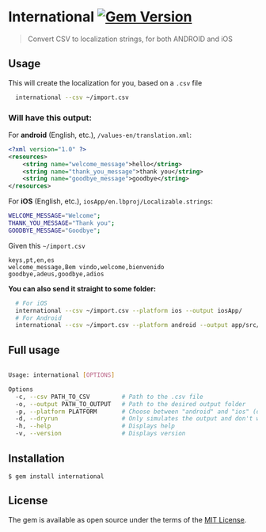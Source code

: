 # International [![Gem Version](https://badge.fury.io/rb/international.svg)](https://badge.fury.io/rb/international)

> Convert CSV to localization strings, for both ANDROID and iOS

<!-- <p align="center">
<img src="extras/terminal.gif" />
</p>

 -->
## Usage

This will create the localization for you, based on a `.csv` file

```bash
  international --csv ~/import.csv
```
### Will have this output:
For **android** (English, etc.), `/values-en/translation.xml`:

```xml
<?xml version="1.0" ?>
<resources>
    <string name="welcome_message">hello</string>
    <string name="thank_you_message">thank you</string>
    <string name="goodbye_message">goodbye</string>
</resources>
```

For **iOS** (English, etc.), `iosApp/en.lbproj/Localizable.strings`:

```bash
WELCOME_MESSAGE="Welcome";
THANK_YOU_MESSAGE="Thank you";
GOODBYE_MESSAGE="Goodbye";
```


Given this `~/import.csv`
```csv
keys,pt,en,es
welcome_message,Bem vindo,welcome,bienvenido
goodbye,adeus,goodbye,adios
```


<b>You can also send it straight to some folder:</b>

```bash
  # For iOS
  international --csv ~/import.csv --platform ios --output iosApp/
  # For Android
  international --csv ~/import.csv --platform android --output app/src/main/res/
```


## Full usage
```bash

Usage: international [OPTIONS]

Options
  -c, --csv PATH_TO_CSV         # Path to the .csv file
  -o, --output PATH_TO_OUTPUT   # Path to the desired output folder
  -p, --platform PLATFORM       # Choose between "android" and "ios" (default: "android")
  -d, --dryrun                  # Only simulates the output and don't write files
  -h, --help                    # Displays help
  -v, --version                 # Displays version

```

## Installation

    $ gem install international

## License

The gem is available as open source under the terms of the [MIT License](http://opensource.org/licenses/MIT).
